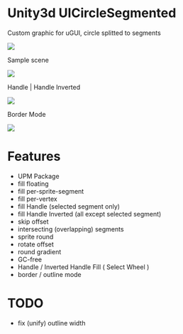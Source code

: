 # Unity3d UICircleSegmented
Custom graphic for uGUI, circle splitted to segments 

![](https://github.com/mitay-walle/Unity3d-UICircleSegmented/blob/master/Documentation/Inspector_preview.png)

Sample scene

![](https://github.com/mitay-walle/Unity3d-UICircleSegmented/blob/master/Documentation/samples_animated.gif)

Handle | Handle Inverted

![](https://github.com/mitay-walle/Unity3d-UICircleSegmented/blob/master/Documentation/wheel_select.gif)

Border Mode

![](https://github.com/mitay-walle/Unity3d-UICircleSegmented/blob/master/Documentation/border%20example.png)
# Features
- UPM Package
- fill floating
- fill per-sprite-segment
- fill per-vertex
- fill Handle (selected segment only)
- fill Handle Inverted (all except selected segment)
- skip offset
- intersecting (overlapping) segments
- sprite round
- rotate offset
- round gradient
- GC-free
- Handle / Inverted Handle Fill ( Select Wheel )
- border / outline mode
# TODO
- fix (unify) outline width
